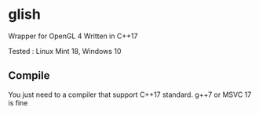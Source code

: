 # glish

Wrapper for OpenGL 4
Written in C++17

Tested : Linux Mint 18, Windows 10

## Compile
You just need to a compiler that support C++17 standard. g++7 or MSVC 17 is fine